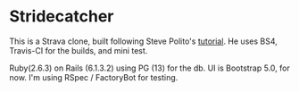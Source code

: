 # Stridecatcher

This is a Strava clone, built following Steve Polito's [tutorial](https://www.railscodealong.com). He uses BS4, Travis-CI for the builds, and mini test. 

Ruby(2.6.3) on Rails (6.1.3.2) using PG (13) for the db. UI is Bootstrap 5.0, for now. I'm using RSpec / FactoryBot for testing.

 